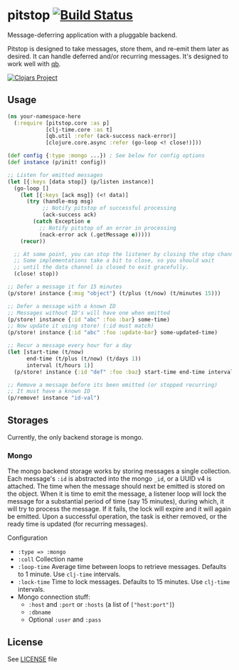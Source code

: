 # pitstop [![Build Status][1]][2]

Message-deferring application with a pluggable backend.

Pitstop is designed to take messages, store them, and re-emit them later as desired. It can handle deferred and/or recurring messages. It's designed to work well with [qb](https://github.com/Rafflecopter/clj-qb).

[![Clojars Project](http://clojars.org/com.rafflecopter/pitstop/latest-version.svg)](http://clojars.org/com.rafflecopter/pitstop)

## Usage

```clojure
(ns your-namespace-here
  (:require [pitstop.core :as p]
            [clj-time.core :as t]
            [qb.util :refer (ack-success nack-error)]
            [clojure.core.async :refer (go-loop <! close!)]))

(def config {:type :mongo ...}) ; See below for config options
(def instance (p/init! config))

;; Listen for emitted messages
(let [{:keys [data stop]} (p/listen instance)]
  (go-loop []
    (let [{:keys [ack msg]} (<! data)]
      (try (handle-msg msg)
           ;; Notify pitstop of successful processing
           (ack-success ack)
        (catch Exception e
          ;; Notify pitstop of an error in processing
          (nack-error ack (.getMessage e)))))
    (recur))

  ;; At some point, you can stop the listener by closing the stop channel
  ;; Some implementations take a bit to close, so you should wait
  ;; until the data channel is closed to exit gracefully.
  (close! stop))

;; Defer a message it for 15 minutes
(p/store! instance {:msg "object"} (t/plus (t/now) (t/minutes 15)))

;; Defer a message with a known ID
;; Messages without ID's will have one when emitted
(p/store! instance {:id "abc" :foo :bar} some-time)
;; Now update it using store! (:id must match)
(p/store! instance {:id "abc" :foo :update-bar} some-updated-time)

;; Recur a message every hour for a day
(let [start-time (t/now)
      end-time (t/plus (t/now) (t/days 1))
      interval (t/hours 1)]
  (p/store! instance {:id "def" :foo :baz} start-time end-time interval))

;; Remove a message before its been emitted (or stopped recurring)
;; It must have a known ID
(p/remove! instance "id-val")
```

## Storages

Currently, the only backend storage is mongo.

### Mongo

The mongo backend storage works by storing messages a single collection. Each message's `:id` is abstracted into the mongo `_id`, or a UUID v4 is attached. The time when the message should next be emitted is stored on the object. When it is time to emit the message, a listener loop will lock the message for a substantial period of time (say 15 minutes), during which, it will try to process the message. If it fails, the lock will expire and it will again be emitted. Upon a successful operation, the task is either removed, or the ready time is updated (for recurring messages).

Configuration

- `:type => :mongo`
- `:coll` Collection name
- `:loop-time` Average time between loops to retrieve messages. Defaults to 1 minute. Use `clj-time` intervals.
- `:lock-time` Time to lock messages. Defaults to 15 minutes. Use `clj-time` intervals.
- Mongo connection stuff:
  + `:host` and `:port` or `:hosts` (a list of `["host:port"]`)
  + `:dbname`
  + Optional `:user` and `:pass`

## License

See [LICENSE](https://github.com/Rafflecopter/pitstop/blob/master/LICENSE) file

[1]: https://travis-ci.org/Rafflecopter/pitstop.png?branch=master
[2]: http://travis-ci.org/Rafflecopter/pitstop
